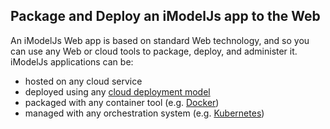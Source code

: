 ## Package and Deploy an iModelJs app to the Web
An iModelJs Web app is based on standard Web technology, and so you can use any Web or cloud tools to package, deploy, and administer it. iModelJs applications can be:

* hosted on any cloud service
* deployed using any [cloud deployment model](https://en.wikipedia.org/wiki/Cloud_computing#Deployment_models)
* packaged with any container tool (e.g. [Docker](https://www.docker.com/))
* managed with any orchestration system (e.g. [Kubernetes](https://kubernetes.io/))
